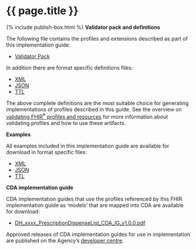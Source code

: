 # {{ page.title }}
{% include publish-box.html %}
**Validator pack and definitions**

The following file contains the profiles and extensions described as part of this implementation guide:
- [Validator Pack](validator.pack)

In addition there are format specific definitions files:
- [XML](definitions.xml.zip)
- [JSON](definitions.json.zip)
- [TTL](definitions.ttl.zip)

The above complete definitions are the most suitable choice for generating implementations of profiles described in this guide. See the overview on [validating FHIR<sup>&reg;</sup> profiles and resources](http://hl7.org/fhir/STU3/validation.html) for more information about validating profiles and how to use these artifacts.

**Examples** 

All examples included in this implementation guide are available for download in format specific files:

- [XML](examples.xml.zip)
- [JSON](examples.json.zip)
- [TTL](examples.ttl.zip)

**CDA implementation guide**

CDA implementation guides that use the profiles referenced by this FHIR implementation guide as ‘models’ that are mapped into CDA are available for download:

- [DH_xxxx_PrescriptionDispenseList_CDA_IG_v1.0.0.pdf](DH_xxxx_PrescriptionDispenseList_CDA_IG_v1.0.0.pdf)

Approved releases of CDA implementation guides for use in implementation are published on the Agency’s [developer centre](https://developer.digitalhealth.gov.au/).
